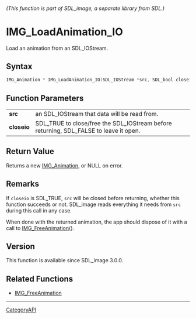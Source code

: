 ###### (This function is part of SDL_image, a separate library from SDL.)
# IMG_LoadAnimation_IO

Load an animation from an SDL_IOStream.

## Syntax

```c
IMG_Animation * IMG_LoadAnimation_IO(SDL_IOStream *src, SDL_bool closeio);

```

## Function Parameters

|                 |                                                                                       |
| --------------- | ------------------------------------------------------------------------------------- |
| **src**         | an SDL_IOStream that data will be read from.                                          |
| **closeio**     | SDL_TRUE to close/free the SDL_IOStream before returning, SDL_FALSE to leave it open. |

## Return Value

Returns a new [IMG_Animation](IMG_Animation), or NULL on error.

## Remarks

If `closeio` is SDL_TRUE, `src` will be closed before returning, whether
this function succeeds or not. SDL_image reads everything it needs from
`src` during this call in any case.

When done with the returned animation, the app should dispose of it with a
call to [IMG_FreeAnimation](IMG_FreeAnimation)().

## Version

This function is available since SDL_image 3.0.0.

## Related Functions

* [IMG_FreeAnimation](IMG_FreeAnimation)

----
[CategoryAPI](CategoryAPI)

